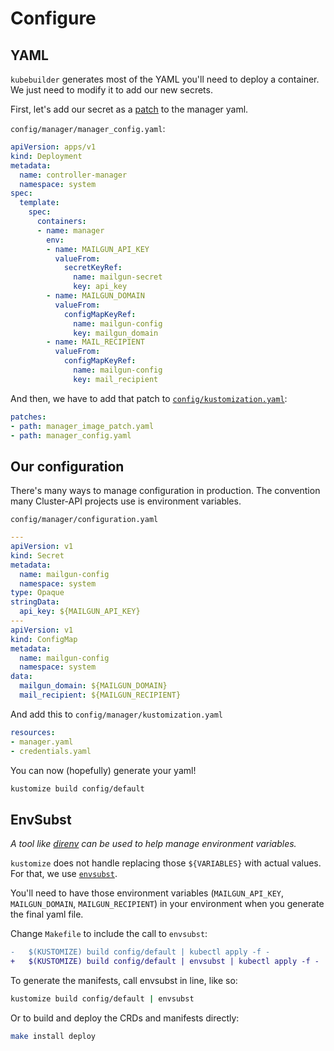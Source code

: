 # Configure

## YAML

`kubebuilder` generates most of the YAML you'll need to deploy a container.
We just need to modify it to add our new secrets.

First, let's add our secret as a [patch] to the manager yaml.

`config/manager/manager_config.yaml`:

```yaml
apiVersion: apps/v1
kind: Deployment
metadata:
  name: controller-manager
  namespace: system
spec:
  template:
    spec:
      containers:
      - name: manager
        env:
        - name: MAILGUN_API_KEY
          valueFrom:
            secretKeyRef:
              name: mailgun-secret
              key: api_key
        - name: MAILGUN_DOMAIN
          valueFrom:
            configMapKeyRef:
              name: mailgun-config
              key: mailgun_domain
        - name: MAIL_RECIPIENT
          valueFrom:
            configMapKeyRef:
              name: mailgun-config
              key: mail_recipient
```

And then, we have to add that patch to [`config/kustomization.yaml`][kustomizeyaml]:

```yaml
patches:
- path: manager_image_patch.yaml
- path: manager_config.yaml
```

[kustomizeyaml]: https://kubectl.docs.kubernetes.io/references/kustomize/kustomization
[patch]: https://git.k8s.io/community/contributors/devel/sig-api-machinery/strategic-merge-patch.md

## Our configuration

There's many ways to manage configuration in production.
The convention many Cluster-API projects use is environment variables.

`config/manager/configuration.yaml`

```yaml
---
apiVersion: v1
kind: Secret
metadata:
  name: mailgun-config
  namespace: system
type: Opaque
stringData:
  api_key: ${MAILGUN_API_KEY}
---
apiVersion: v1
kind: ConfigMap
metadata:
  name: mailgun-config
  namespace: system
data:
  mailgun_domain: ${MAILGUN_DOMAIN}
  mail_recipient: ${MAILGUN_RECIPIENT}
```

And add this to `config/manager/kustomization.yaml`

```yaml
resources:
- manager.yaml
- credentials.yaml
```

You can now (hopefully) generate your yaml!

```bash
kustomize build config/default
```

## EnvSubst

_A tool like [direnv](https://direnv.net/) can be used to help manage environment variables._

`kustomize` does not handle replacing those `${VARIABLES}` with actual values.
For that, we use [`envsubst`][envsubst].

You'll need to have those environment variables (`MAILGUN_API_KEY`, `MAILGUN_DOMAIN`, `MAILGUN_RECIPIENT`) in your environment when you generate the final yaml file.

Change `Makefile` to include the call to `envsubst`:

```diff
-	$(KUSTOMIZE) build config/default | kubectl apply -f -
+	$(KUSTOMIZE) build config/default | envsubst | kubectl apply -f -
```

To generate the manifests, call envsubst in line, like so:

```bash
kustomize build config/default | envsubst
```

Or to build and deploy the CRDs and manifests directly:

```bash
make install deploy
```

[envsubst]: https://github.com/drone/envsubst
